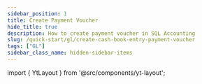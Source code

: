 ```yaml
---
sidebar_position: 1
title: Create Payment Voucher
hide_title: true
description: How to create payment voucher in SQL Accounting
slug: /quick-start/gl/create-cash-book-entry-payment-voucher
tags: ["GL"]
sidebar_class_name: hidden-sidebar-items
---
```


import { YtLayout } from '@src/components/yt-layout';

<YtLayout 
    url="https://www.youtube.com/embed/Hy-YVj7gvSY?autoplay=1"
    videoId="Hy-YVj7gvSY"
    title="Cash Book Entry - Payment Voucher"
/>
